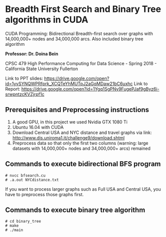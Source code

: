 # Breadth First Search and Binary Tree algorithms in CUDA 
CUDA Programming: Bidirectional Breadth-first search over graphs with 14,000,000+ nodes and 34,000,000 arcs. Also included binary tree algorithm

**Professor: Dr. Doina Bein**

CPSC 479 High Performance Computing for Data Science - Spring 2018 - California State University Fullerton

Link to PPT slides: https://drive.google.com/open?id=1yvSYNQWPRfprk_XCQTeYhMUTpJ2aGqMDaw21bC6uxhc
Link to Report: https://drive.google.com/open?id=1Ygq1SgPNy9FugePJaf9gByz6i-srwpntzcKVZjrpf1c

## Prerequisites and Preprocessing instructions
1. A good GPU, in this project we used Nvidia GTX 1080 Ti
2. Ubuntu 16.04 with CUDA
3. Download Central USA and NYC distance and travel graphs via link:
http://www.dis.uniroma1.it/challenge9/download.shtml
4. Preprocess data so that only the first two columns (warning: large datasets with 14,000,000+ nodes and 34,000,000+ arcs) remained

## Commands to execute bidirectional BFS program
```
# nvcc bfsearch.cu
# .a.out NYCdistance.txt
```
If you want to process larger graphs such as Full USA and Central USA, you have to preprocess those graphs first.

## Commands to execute binary tree algorithm
```
# cd binary_tree
# make
# ./main
```


